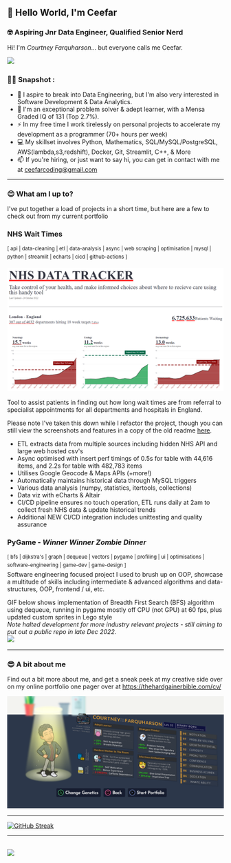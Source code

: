 ## 👋 Hello World, I'm Ceefar  
### 🤓 Aspiring Jnr Data Engineer, Qualified Senior Nerd  

Hi! I'm _Courtney Farquharson_... but everyone calls me Ceefar. 

<div>
  <img src="https://thehardgainerbible.com/wp-content/uploads/2020/02/meselect2.png" width="300"/>
</div> 

### :man_technologist: Snapshot :

- :telescope: I aspire to break into Data Engineering, but I'm also very interested in Software Development & Data Analytics.
- :seedling: I'm an exceptional problem solver & adept learner, with a Mensa Graded IQ of 131 (Top 2.7%).
- :zap: In my free time I work tirelessly on personal projects to accelerate my development as a programmer (70+ hours per week)
- 💻 My skillset involves Python, Mathematics, SQL/MySQL/PostgreSQL, AWS(lambda,s3,redshift), Docker, Git, Streamlit, C++, & More
- :mailbox: If you're hiring, or just want to say hi,  you can get in contact with me at ceefarcoding@gmail.com
  
---   

### 😍 What am I up to?

I've put together a load of projects in a short time, but here are a few to check out from my current portfolio  
  
### NHS Wait Times   
<sup>[ api | data-cleaning | etl | data-analysis | async | web scraping | optimisation | mysql | python | streamlit | echarts | cicd | github-actions ]</sup>      
   
<img src="https://github.com/ceefar/PyGame/blob/master/RepoImages/v2_home_concept_preview.png" width="800">   
  
Tool to assist patients in finding out how long wait times are from referral to specialist appointments for all departments and hospitals in England.  
   
Please note I've taken this down while I refactor the project, though you can still view the screenshots and features in a copy of the old readme [here](https://github.com/ceefar/NHS_Readme).
  
- ETL extracts data from multiple sources including hidden NHS API and large web hosted csv's
- Async optimised with insert perf timings of 0.5s for table with 44,616 items, and 2.2s for table with 482,783 items
- Utilises Google Geocode & Maps APIs (+more!) 
- Automatically maintains historical data through MySQL triggers 
- Various data analysis (numpy, statistics, itertools, collections) 
- Data viz with eCharts & Altair
- CI/CD pipeline ensures no touch operation, ETL runs daily at 2am to collect fresh NHS data & update historical trends
- Additional NEW CI/CD integration includes unittesting and quality assurance 
     
     
### PyGame - *Winner Winner Zombie Dinner*    
<sup>[ bfs | dijkstra's | graph | dequeue | vectors | pygame | profiling | ui | optimisations | software-engineering | game-dev | game-design ]</sup>     
Software engineering focused project I used to brush up on OOP, showcase a multitude of skills including intermediate & advanced algorithms and data-structures, OOP, frontend / ui, etc.   
   
GIF below shows implementation of Breadth First Search (BFS) algorithm using dequeue, running in pygame mostly off CPU (not GPU) at 60 fps, plus updated custom sprites in Lego style     
*Note halted development for more industry relevant projects - still aiming to put out a public repo in late Dec 2022.*     
![](https://github.com/ceefar/WinnerWinner_ZombieDinner_PyGame/blob/master/pathinding_optimised_at_20fps_800_13s.gif)  

   
   
---
  
### :sunglasses: A bit about me  
Find out a bit more about me, and get a sneak peek at my creative side over on my online portfolio one pager over at
https://thehardgainerbible.com/cv/

<img src="https://github.com/ceefar/PyGame/blob/master/RepoImages/portfolio_hero.png" width="800">   

---
  
[![GitHub Streak](http://github-readme-streak-stats.herokuapp.com?user=ceefar&theme=calm)](https://git.io/streak-stats)  
  
---
   
<div>
  <img src="https://komarev.com/ghpvc/?username=ceefar&style=for-the-badge&color=orange" alt=""/>
  <img alt='' src='https://img.shields.io/badge/Mensa_IQ - 131-100000?style=for-the-badge&logo=&logoColor=white&labelColor=626262&color=3206AD'/>
</div>
<div>
<!-- <img alt="youtube views" src="https://github-readme-youtube-stats.herokuapp.com/views/index.php?id=UCEo08PjhwFLc4Je2OWmkbAg&key=AIzaSyC52e2XmT5tLchD4oPB7AqUf3aa1YZ3ysc&style=for-the-badge"/>
 <img alt="youtube views" src="https://github-readme-youtube-stats.herokuapp.com/subscribers/index.php?id=UCEo08PjhwFLc4Je2OWmkbAg&key=AIzaSyC52e2XmT5tLchD4oPB7AqUf3aa1YZ3ysc&style=for-the-badge"/>
-->
</div>

<div id="header">
  <img src="https://thehardgainerbible.com/wp-content/uploads/2022/05/yes_i_made_this_myself-1.gif" width="200"/>
</div>  
  
